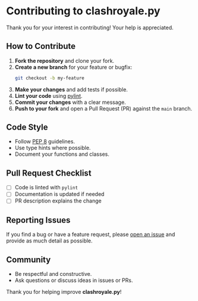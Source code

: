 # Contributing to clashroyale.py

Thank you for your interest in contributing! Your help is appreciated.

## How to Contribute

1. **Fork the repository** and clone your fork.
2. **Create a new branch** for your feature or bugfix:
   ```sh
   git checkout -b my-feature
   ```
3. **Make your changes** and add tests if possible.
4. **Lint your code** using [pylint](https://pylint.pycqa.org/).
5. **Commit your changes** with a clear message.
6. **Push to your fork** and open a Pull Request (PR) against the `main` branch.

## Code Style

- Follow [PEP 8](https://www.python.org/dev/peps/pep-0008/) guidelines.
- Use type hints where possible.
- Document your functions and classes.

## Pull Request Checklist

- [ ] Code is linted with `pylint`
- [ ] Documentation is updated if needed
- [ ] PR description explains the change

## Reporting Issues

If you find a bug or have a feature request, please [open an issue](https://github.com/Ombucha/clashroyale.py/issues) and provide as much detail as possible.

## Community

- Be respectful and constructive.
- Ask questions or discuss ideas in issues or PRs.

Thank you for helping improve **clashroyale.py**!